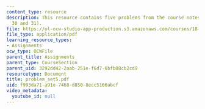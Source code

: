 ```yaml
---
content_type: resource
description: This resource contains five problems from the course notes (27, 28, 29,
  30 and 31).
file: https://ol-ocw-studio-app-production.s3.amazonaws.com/courses/18-155-differential-analysis-fall-2004/f993da71a91e7468d8508ecc5166abcf_problem_set5.pdf
file_type: application/pdf
learning_resource_types:
- Assignments
ocw_type: OCWFile
parent_title: Assignments
parent_type: CourseSection
parent_uid: 3292dd42-2aab-251e-f6d7-6bfb08cb2cd9
resourcetype: Document
title: problem_set5.pdf
uid: f993da71-a91e-7468-d850-8ecc5166abcf
video_metadata:
  youtube_id: null
---
```

